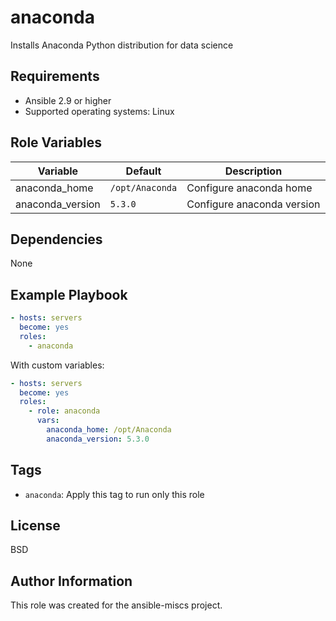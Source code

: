 anaconda
=========

Installs Anaconda Python distribution for data science

Requirements
------------

- Ansible 2.9 or higher
- Supported operating systems: Linux

Role Variables
--------------

| Variable | Default | Description |
|----------|---------|-------------|
| anaconda_home | `/opt/Anaconda` | Configure anaconda home |
| anaconda_version | `5.3.0` | Configure anaconda version |

Dependencies
------------

None

Example Playbook
----------------

```yaml
- hosts: servers
  become: yes
  roles:
    - anaconda
```

With custom variables:

```yaml
- hosts: servers
  become: yes
  roles:
    - role: anaconda
      vars:
        anaconda_home: /opt/Anaconda
        anaconda_version: 5.3.0
```

Tags
----

- `anaconda`: Apply this tag to run only this role

License
-------

BSD

Author Information
------------------

This role was created for the ansible-miscs project.
